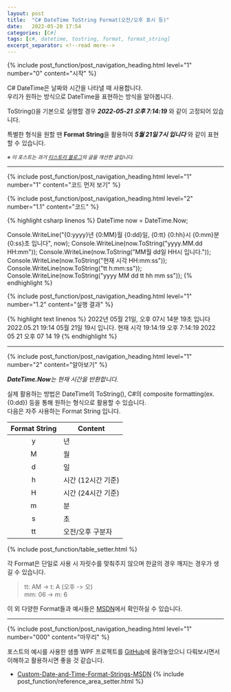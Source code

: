 ```yaml
---
layout: post
title:  "C# DateTime ToString Format(오전/오후 표시 등)"
date:   2022-05-20 17:54
categories: [C#]
tags: [c#, datetime, tostring, format, format_string]
excerpt_separator: <!--read more-->
---
```



<!-- header for toc -->
{% include post_function/post_navigation_heading.html level="1" number="0" content="시작" %}

<!--start excerpt-->
C# DateTime은 날짜와 시간을 나타낼 때 사용합니다.  
우리가 원하는 방식으로 DateTime을 표현하는 방식을 알아봅니다.
<!--read more-->

ToString()을 기본으로 실행할 경우 ***2022-05-21 오후 7:14:19*** 와 같이 고정되어 있습니다.

특별한 형식을 원할 땐 **Format String**을 활용하여 ***5월 21일 7시 입니다*** 와 같이 표현할 수 있습니다.

<sub>*※ 이 포스트는 과거 [티스토리 블로그][Origin-Tistory-Post]의 글을 개선한 글입니다.*</sub>


----


<!-- include for toc -->
{% include post_function/post_navigation_heading.html level="1" number="1" content="코드 먼저 보기" %}

<!-- include for toc -->
{% include post_function/post_navigation_heading.html level="2" number="1.1" content="코드" %}

{% highlight csharp linenos %}
DateTime now = DateTime.Now;

Console.WriteLine("{0:yyyy}년 {0:MM}월 {0:dd}일, {0:tt} {0:hh}시 {0:mm}분 {0:ss}초 입니다", now);
Console.WriteLine(now.ToString("yyyy.MM.dd HH:mm"));
Console.WriteLine(now.ToString("MM월 dd일 HH시 입니다."));
Console.WriteLine(now.ToString("현재 시각 HH:mm:ss"));
Console.WriteLine(now.ToString("tt h:mm:ss"));
Console.WriteLine(now.ToString("yyyy MM dd tt hh mm ss"));
{% endhighlight %}


<!-- include for toc -->
{% include post_function/post_navigation_heading.html level="1" number="1.2" content="실행 결과" %}

{% highlight text linenos %}
2022년 05월 21일, 오후 07시 14분 19초 입니다
2022.05.21 19:14
05월 21일 19시 입니다.
현재 시각 19:14:19
오후 7:14:19
2022 05 21 오후 07 14 19
{% endhighlight %}


----


<!-- include for toc -->
{% include post_function/post_navigation_heading.html level="1" number="2" content="알아보기" %}

***DateTime.Now**는 현재 시간을 반환합니다.*

실제 활용하는 방법은 DateTime의 ToString(), C#의 composite formatting(ex. {0:dd}) 등을 통해 원하는 형식으로 활용할 수 있습니다.  
다음은 자주 사용하는 Format String 입니다.

| Format String   | Content             |
|:---------------:|-------------------- |
| y               | 년                  |
| M               | 월                  |
| d               | 일                  |
| h               | 시간 (12시간 기준)  |
| H               | 시간 (24시간 기준)  |
| m               | 분                  |
| s               | 초                  |
| tt              | 오전/오후 구분자    |
{% include post_function/table_setter.html %}

각 Format은 단일로 사용 시 자릿수를 맞춰주지 않으며 한글의 경우 깨지는 경우가 생길 수 있습니다.
> tt: AM -> t: A (오후 -> 오)  
> mm: 06 -> m: 6

이 외 다양한 Format들과 예시들은 [MSDN][Custom-Date-and-Time-Format-Strings-MSDN]에서 확인하실 수 있습니다.

----
<!-- include for toc -->
{% include post_function/post_navigation_heading.html level="1" number="000" content="마무리" %}

포스트의 예시를 사용한 샘플 WPF 프로젝트를 [GitHub][GitHub-Sample]에 올려놓았으니 다뤄보시면서 이해하고 활용하시면 좋을 것 같습니다.




<!-- reference area -->
  - [Custom-Date-and-Time-Format-Strings-MSDN][Custom-Date-and-Time-Format-Strings-MSDN]
{% include post_function/reference_area_setter.html %}




[Origin-Tistory-Post]: https://gigong.tistory.com/105
[Custom-Date-and-Time-Format-Strings-MSDN]: https://docs.microsoft.com/ko-kr/dotnet/standard/base-types/custom-date-and-time-format-strings
[GitHub-Sample]: https://github.com/GiGong/BlogPostSample/tree/master/Console/DateTimeToStringFormat